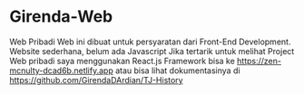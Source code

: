 # Girenda-Web
Web Pribadi
Web ini dibuat untuk persyaratan dari Front-End Development.
Website sederhana, belum ada Javascript
Jika tertarik untuk melihat Project Web pribadi saya menggunakan React.js Framework 
bisa ke https://zen-mcnulty-dcad6b.netlify.app atau bisa lihat dokumentasinya
di https://github.com/GirendaDArdian/TJ-History

